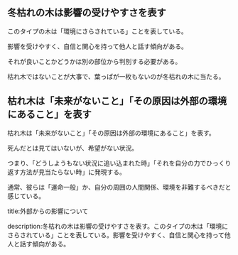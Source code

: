 
## 冬枯れの木は影響の受けやすさを表す

このタイプの木は「環境にさらされている」ことを表している。

影響を受けやすく、自信と関心を持って他人と話す傾向がある。

それが良いことかどうかは別の部位から判別する必要がある。

枯れ木ではないことが大事で、葉っぱが一枚もないのが冬枯れの木に当たる。




## 枯れ木は「未来がないこと」「その原因は外部の環境にあること」を表す

枯れ木は「未来がないこと」「その原因は外部の環境にあること」を表す。

死んだとは見てはいないが、希望がない状況。

つまり、「どうしようもない状況に追い込まれた時」「それを自分の力でひっくり返す方法が見当たらない時」に発現する。

通常、彼らは「運命一般」か、自分の周囲の人間関係、環境を非難するべきだと感じている。






title:外部からの影響について

description:冬枯れの木は影響の受けやすさを表す。このタイプの木は「環境にさらされている」ことを表している。影響を受けやすく、自信と関心を持って他人と話す傾向がある。




